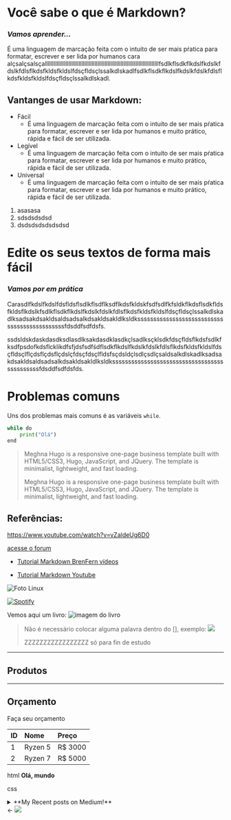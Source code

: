 # **Você sabe o que é Markdown?**

### _Vamos aprender..._

É uma linguagem de marcação feita com o intuito de ser mais pŕatica para formatar, escrever e ser lida por humanos cara alçsalçsalsçallllllllllllllllllllllllllllllllllllllllllllllllllllllllllllllllllllllllllllllfsdlkflsdkflkdslfkdslkfdslkfdlsflkdsfkldsfkldslfdsçfldsçlssalkdlskadlfsdlkflsdkflkdslfkdslkfdslkfdlsflkdsfkldsfkldslfdsçfldsçlssalkdlskadl.

## Vantanges de usar Markdown:

- Fácil
  - É uma linguagem de marcação feita com o intuito de ser mais pŕatica para formatar, escrever e ser lida por humanos e muito prático, rápida e fácil de ser utilizada.
- Legível
  - É uma linguagem de marcação feita com o intuito de ser mais pŕatica para formatar, escrever e ser lida por humanos e muito prático, rápida e fácil de ser utilizada.
- Universal
  - É uma linguagem de marcação feita com o intuito de ser mais pŕatica para formatar, escrever e ser lida por humanos e muito prático, rápida e fácil de ser utilizada.

1. asasasa
2. sdsdsdsdsd
3. dsdsdsdsdsdsdsd
 
# Edite os seus textos de forma mais fácil

### _Vamos por em prática_

Carasdlfkdslfkdslfdsfldsflsdlkflsdflksdflkdsfkldskfsdfsdlfkfsldkflkdsflsdkfldsfkldsflkdslkfsdlkflsdkflkdslfkdslkfdslkfdlsflkdsfkldsfkldslfdsçfldsçlssalkdlskadlksadsakdsakldsaldsadsalkdsakldsakldlksldksssssssssssssssssssssssssssssssssssssssssssssfdsddfsdfdsfs.

ssdsldskdaskdasdksdlasdlksakdasdklasdkçlsadlksçklsdkfdsçfldsflkdsfsdlkfksdfpsdofkdsflcklikdfsfjdsfsdfśdflsdkflkdslfkdslkfdslkfdlsflkdsfkldsfkldslfdsçfldsçlflçdsflçdsflçdslçfdsçfdsçlfldsfsçdsldçlsdlçsdlçsaldsalkdlskadlksadsakdsakldsaldsadsalkdsakldsakldlksldksssssssssssssssssssssssssssssssssssssssssssssfdsddfsdfdsfds.

# Problemas comuns

Uns dos problemas mais comuns é as variáveis `while`.

``` python
while do
    print("Olá")
end
```

> Meghna Hugo is a responsive one-page business template built with HTML5/CSS3, Hugo, JavaScript, and JQuery. The template is minimalist, lightweight, and fast loading.
>
>Meghna Hugo is a responsive one-page business template built with HTML5/CSS3, Hugo, JavaScript, and JQuery. The template is minimalist, lightweight, and fast loading. 

## Referências:

<https://www.youtube.com/watch?v=vZaldeUg6D0>

[acesse o forum][link-forum]

[link-forum]:https://github.com/

- [Tutorial Markdown BrenFern vídeos](https://www.youtube.com/watch?v=gFJfyHRKaE0)

- [Tutorial Markdown Youtube](https://www.youtube.com/watch?v=vZaldeUg6D0)

![Foto Linux](https://computerworld.com.br/wp-content/uploads/2015/07/linux.jpg)

[img-livro]:https://noticias.maisesports.com.br/wp-content/uploads/2021/05/E2GM1NrXIAYwyKU-800x534.jpeg

[ ![Spotify](https://camo.githubusercontent.com/c66a3368b0d8d1f0e10521fb1be14fc0b500d095d9e0479fa0f63aecfda2e63f/68747470733a2f2f696d672e736869656c64732e696f2f62616467652f73706f746966792d2532333145443736302e7376673f267374796c653d666f722d7468652d6261646765266c6f676f3d73706f74696679266c6f676f436f6c6f723d7768697465)](https://open.spotify.com/user/222yykjac3xf7rjrbw4koa7fy?si=cd60428fab304249)


Vemos aqui um livro:
![imagem do livro][img-livro]

> Não é necessário colocar alguma palavra dentro do [], exemplo: ![][img-livro]
>
>ZZZZZZZZZZZZZZZZZ só para fin de estudo
---
## Produtos
---
## Orçamento

Faça seu orçamento

|ID |Nome |Preço |
|:----|:------|:-------|
|1   | Ryzen 5 | R$ 3000 |
|2   | Ryzen 7 | R$ 5000 |

 html <b> Olá, mundo</b>

css
<details><summary>**My Recent posts on Medium!**</summary></details>
←
<img src="https://camo.githubusercontent.com/71924561236b297d0d9586b0a306d77c776e9e7a53a129550007091281cd636e/68747470733a2f2f696d672e736869656c64732e696f2f62616467652f2d4c696e6b6564496e2d3030373742353f7374796c653d666f722d7468652d6261646765266c6f676f3d4c696e6b6564696e266c6f676f436f6c6f723d7768697465" data-canonical-src="https://img.shields.io/badge/-LinkedIn-0077B5?style=for-the-badge&amp;logo=Linkedin&amp;logoColor=white" style="max-width:100%;">